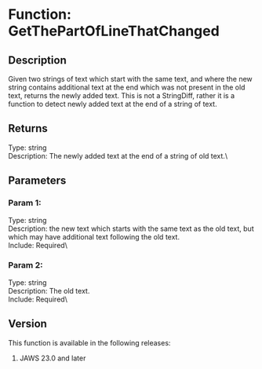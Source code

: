 # Function: GetThePartOfLineThatChanged

## Description

Given two strings of text which start with the same text, and where the
new string contains additional text at the end which was not present in
the old text, returns the newly added text. This is not a StringDiff,
rather it is a function to detect newly added text at the end of a
string of text.

## Returns

Type: string\
Description: The newly added text at the end of a string of old text.\

## Parameters

### Param 1:

Type: string\
Description: the new text which starts with the same text as the old
text, but which may have additional text following the old text.\
Include: Required\

### Param 2:

Type: string\
Description: The old text.\
Include: Required\

## Version

This function is available in the following releases:

1.  JAWS 23.0 and later
